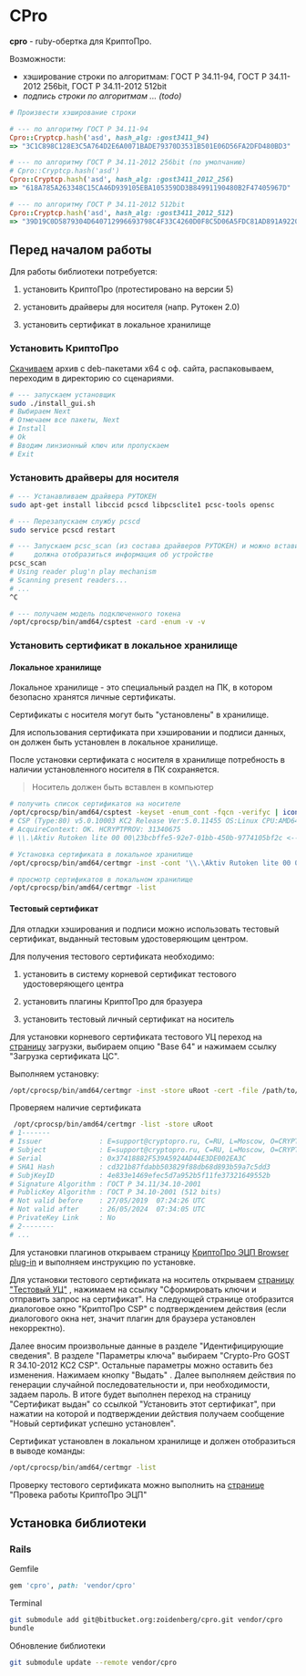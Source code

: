 # CPro #

**cpro** - ruby-обертка для КриптоПро. 

Возможности:

* хэширование строки по алгоритмам: ГОСТ Р 34.11-94, ГОСТ Р 34.11-2012 256bit, ГОСТ Р 34.11-2012 512bit
* *подпись строки по алгоритмам ... (todo)*

```ruby
# Произвести хэширование строки

# --- по алгоритму ГОСТ Р 34.11-94
Cpro::Cryptcp.hash('asd', hash_alg: :gost3411_94)
=> "3C1C898C128E3C5A764D2E6A0071BADE79370D3531B501E06D56FA2DFD480BD3"

# --- по алгоритму ГОСТ Р 34.11-2012 256bit (по умолчанию)
# Cpro::Cryptcp.hash('asd')
Cpro::Cryptcp.hash('asd', hash_alg: :gost3411_2012_256)
=> "618A785A263348C15CA46D939105EBA105359DD3B84991190480B2F47405967D"

# --- по алгоритму ГОСТ Р 34.11-2012 512bit
Cpro::Cryptcp.hash('asd', hash_alg: :gost3411_2012_512)
=> "39D19C0D5879304D640712996693798C4F33C4260D0F8C5D06A5FDC81AD891A9220B04A9A17CDF63EDCA856452FABC632671FC623A492444E47E7F9610DEB0A9"
```



## Перед началом работы

Для работы библиотеки потребуется:

1) установить КриптоПро (протестировано на версии 5)

2) установить драйверы для носителя (напр. Рутокен 2.0)

3) установить сертификат в локальное хранилище



### Установить КриптоПро

[Скачиваем](https://www.cryptopro.ru/products/csp/downloads) архив с deb-пакетами x64 с оф. сайта, распаковываем, переходим в директорию со сценариями.

```bash
# --- запускаем установщик
sudo ./install_gui.sh
# Выбираем Next
# Отмечаем все пакеты, Next
# Install
# Ok
# Вводим линзионный ключ или пропускаем
# Exit
```



### Установить драйверы для носителя

```bash
# --- Устанавливаем драйвера РУТОКЕН
sudo apt-get install libccid pcscd libpcsclite1 pcsc-tools opensc

# --- Перезапускаем службу pcscd
sudo service pcscd restart

# --- Запускаем pcsc_scan (из состава драйверов РУТОКЕН) и можно вставить РУТОКЕН,
#     должна отобразиться информация об устройстве
pcsc_scan
# Using reader plug'n play mechanism
# Scanning present readers...
# ...
^C

# --- получаем модель подключенного токена
/opt/cprocsp/bin/amd64/csptest -card -enum -v -v
```



### Установить сертификат в локальное хранилище

#### Локальное хранилище

Локальное хранилище - это специальный раздел на ПК, в котором безопасно хранятся личные сертификаты.

Сертификаты с носителя могут быть "установлены" в хранилище. 

Для использования сертификата при хэшировании и подписи данных, он должен быть установлен в локальное хранилище. 

После установки сертификата с носителя в хранилище потребность в наличии установленного носителя в ПК сохраняется.

> Носитель должен быть вставлен в компьютер

```bash
# получить список сертификатов на носителе
/opt/cprocsp/bin/amd64/csptest -keyset -enum_cont -fqcn -verifyc | iconv -f cp1251
# CSP (Type:80) v5.0.10003 KC2 Release Ver:5.0.11455 OS:Linux CPU:AMD64
# AcquireContext: OK. HCRYPTPROV: 31340675
# \\.\Aktiv Rutoken lite 00 00\23bcbffe5-92e7-01bb-450b-9774105bf2c <------ сертификат

# Установка сертификата в локальное хранилище
/opt/cprocsp/bin/amd64/certmgr -inst -cont '\\.\Aktiv Rutoken lite 00 00\23bcbffe5-92e7-01bb-450b-9774105bf2c'

# просмотр сертификатов в локальном хранилище
/opt/cprocsp/bin/amd64/certmgr -list
```

#### Тестовый сертификат

Для отладки хэширования и подписи можно использовать тестовый сертификат, выданный тестовым удостоверяющим центром.

Для получения тестового сертификата необходимо:

1) установить в систему корневой сертификат тестового удостоверяющего центра

2) установить плагины КриптоПро для бразуера

3) установить тестовый личный сертификат на носитель



Для установки корневого сертификата тестового УЦ переход на [страницу](https://www.cryptopro.ru/certsrv/certcarc.asp) загрузки, выбираем опцию "Base 64" и нажимаем ссылку "Загрузка сертификата ЦС". 

Выполняем установку:

```bash
/opt/cprocsp/bin/amd64/certmgr -inst -store uRoot -cert -file /path/to/downloaded/certnew.cer
```

Проверяем наличие сертификата

```bash
 /opt/cprocsp/bin/amd64/certmgr -list -store uRoot
# 1-------
# Issuer              : E=support@cryptopro.ru, C=RU, L=Moscow, O=CRYPTO-PRO LLC, CN=CRYPTO-PRO Test Center 2
# Subject             : E=support@cryptopro.ru, C=RU, L=Moscow, O=CRYPTO-PRO LLC, CN=CRYPTO-PRO Test Center 2
# Serial              : 0x37418882F539A5924AD44E3DE002EA3C
# SHA1 Hash           : cd321b87fdabb503829f88db68d893b59a7c5dd3
# SubjKeyID           : 4e833e1469efec5d7a952b5f11fe37321649552b
# Signature Algorithm : ГОСТ Р 34.11/34.10-2001
# PublicKey Algorithm : ГОСТ Р 34.10-2001 (512 bits)
# Not valid before    : 27/05/2019  07:24:26 UTC
# Not valid after     : 26/05/2024  07:34:05 UTC
# PrivateKey Link     : No
# 2--------
# ...
```



Для установки плагинов открываем страницу [КриптоПро ЭЦП Browser plug-in](https://www.cryptopro.ru/products/cades/plugin) и выполняем инструкцию по установке.



Для установки тестового сертификата на носитель открываем [страницу "Тестовый УЦ"](https://www.cryptopro.ru/certsrv/) , нажимаем на ссылку "Сформировать ключи и отправить запрос на сертификат". На следующей странице отобразится диалоговое окно "КриптоПро CSP" с подтверждением действия (если диалогового окна нет, значит плагин для браузера установлен некорректно).

Далее вносим произвольные данные в разделе "Идентифицирующие сведения". В разделе "Параметры ключа" выбираем "Crypto-Pro GOST R 34.10-2012 KC2 CSP". Остальные параметры можно оставить без изменения. Нажимаем кнопку "Выдать" . Далее выполняем действия по генерации случайной последовательности и, при необходимости, задаем пароль. В итоге будет выполнен переход на страницу "Сертификат выдан" со ссылкой "Установить этот сертификат", при нажатии на которой и подтверждении действия получаем сообщение "Новый сертификат успешно установлен".

Сертификат установлен в локальном хранилище и должен отобразиться в выводе команды:

```bash
/opt/cprocsp/bin/amd64/certmgr -list
```

Проверку тестового сертификата можно выполнить на [странице](https://www.cryptopro.ru/sites/default/files/products/cades/demopage/simple.html) "Провека работы КриптоПро ЭЦП"



## Установка библиотеки

### Rails

Gemfile

```ruby
gem 'cpro', path: 'vendor/cpro'
```

Terminal

```bash
git submodule add git@bitbucket.org:zoidenberg/cpro.git vendor/cpro
bundle
```

Обновление библиотеки

```bash
git submodule update --remote vendor/cpro
```



